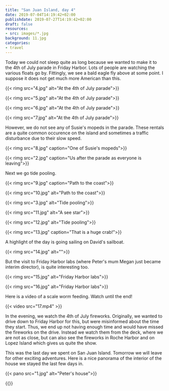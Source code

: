 ```yaml
---
title: "San Juan Island, day 4"
date: 2019-07-04T14:19:42+02:00
publishdate: 2019-07-27T14:19:42+02:00
draft: false
resources:
- src: images/*.jpg
background: 11.jpg
categories:
- travel
---
```


Today we could not sleep quite as long because we wanted to make it to the 4th
of July parade in Friday Harbor. Lots of people are watching the various floats
go by. Fittingly, we see a bald eagle fly above at some point. I suppose it does
not get much more American than this.

<!--more-->
{{< rimg src="4.jpg" alt="At the 4th of July parade">}}

{{< rimg src="5.jpg" alt="At the 4th of July parade">}}

{{< rimg src="6.jpg" alt="At the 4th of July parade">}}

{{< rimg src="7.jpg" alt="At the 4th of July parade">}}

However, we do not see any of Susie's mopeds in the parade. These rentals are
a quite common occurence on the island and sometimes a traffic disturbance due
to their slow speed.

{{< rimg src="8.jpg" caption="One of Susie's mopeds">}}

{{< rimg src="2.jpg" caption="Us after the parade as everyone is leaving">}}

Next we go tide pooling.

{{< rimg src="9.jpg" caption="Path to the coast">}}

{{< rimg src="10.jpg" alt="Path to the coast">}}

{{< rimg src="3.jpg" alt="Tide pooling">}}

{{< rimg src="11.jpg" alt="A see star">}}

{{< rimg src="12.jpg" alt="Tide pooling">}}

{{< rimg src="13.jpg" caption="That is a huge crab!">}}

A highlight of the day is going sailing on David's sailboat.

{{< rimg src="14.jpg" alt="">}}

But the visit to Friday Harbor labs (where Peter's mum Megan just became interim
director), is quite interesting too.

{{< rimg src="15.jpg" alt="Friday Harbor labs">}}

{{< rimg src="16.jpg" alt="Friday Harbor labs">}}

Here is a video of a scale worm feeding. Watch until the end!

{{< video src="17.mp4" >}}

In the evening, we watch the 4th of July fireworks. Originally, we wanted to
drive down to Friday Harbor for this, but were misinformed about the time they
start. Thus, we end up not having enough time and would have missed the
fireworks on the drive. Instead we watch them from the deck, where we are not as
close, but can also see the fireworks in Roche Harbor and on Lopez Island which
gives us quite the show.

This was the last day we spent on San Juan Island. Tomorrow we will leave for
other exciting adventures. Here is a nice panorama of the interior of the house
we stayed the last few days in.

{{< pano src="1.jpg" alt="Peter's house">}}

{{<nextday>}}
